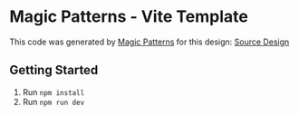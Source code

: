 # Magic Patterns - Vite Template

This code was generated by [Magic Patterns](https://magicpatterns.com) for this design: [Source Design](https://magicpatterns.com/c/rk6kfgsgljscmw2kedgrpm)

## Getting Started

1. Run `npm install`
2. Run `npm run dev`

